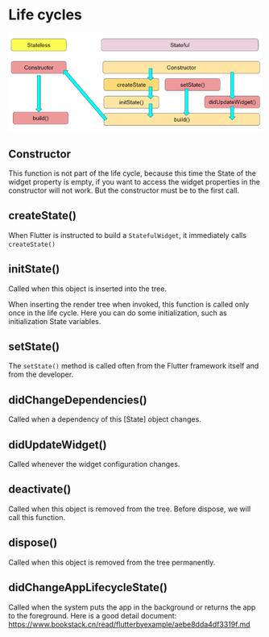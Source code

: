 # Life cycles
![alt text](https://github.com/Apostata/curso-flutter/blob/master/lifecycles.png?raw=true)



## Constructor

This function is not part of the life cycle, because this time the State of the widget property is empty, if you want to access the widget properties in the constructor will not work. But the constructor must be to the first call.

## createState()
When Flutter is instructed to build a `StatefulWidget`, it immediately calls `createState()`

## initState()
Called when this object is inserted into the tree.

When inserting the render tree when invoked, this function is called only once in the life cycle. Here you can do some initialization, such as initialization State variables.

## setState()
The `setState()` method is called often from the Flutter framework itself and from the developer.

## didChangeDependencies()
Called when a dependency of this [State] object changes.

## didUpdateWidget()
Called whenever the widget configuration changes.

## deactivate()
Called when this object is removed from the tree. Before dispose, we will call this function.

## dispose()
Called when this object is removed from the tree permanently.

## didChangeAppLifecycleState()
Called when the system puts the app in the background or returns the app to the foreground.
Here is a good detail document: https://www.bookstack.cn/read/flutterbyexample/aebe8dda4df3319f.md